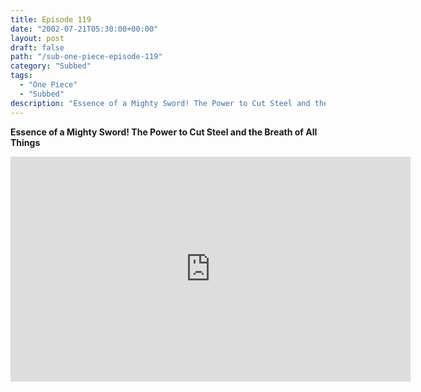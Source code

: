 ```yaml
---
title: Episode 119
date: "2002-07-21T05:30:00+00:00"
layout: post
draft: false
path: "/sub-one-piece-episode-119"
category: "Subbed"
tags:
  - "One Piece"
  - "Subbed"
description: "Essence of a Mighty Sword! The Power to Cut Steel and the Breath of All Things"
---
```


**Essence of a Mighty Sword! The Power to Cut Steel and the Breath of All Things**

<iframe width="640" height="360" src="https://www.rapidvideo.com/e/FXORF3VXLD" frameborder="0" marginwidth=0 marginheight=0 scrolling=no allowfullscreen></iframe>

